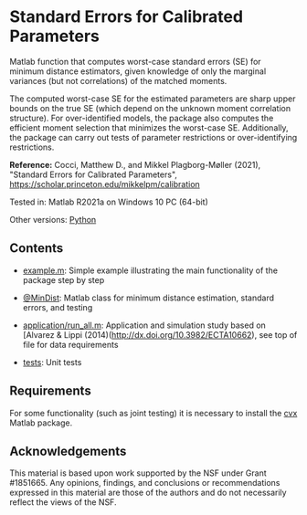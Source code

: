 # Standard Errors for Calibrated Parameters

Matlab function that computes worst-case standard errors (SE) for minimum distance estimators, given knowledge of only the marginal variances (but not correlations) of the matched moments.

The computed worst-case SE for the estimated parameters are sharp upper bounds on the true SE (which depend on the unknown moment correlation structure). For over-identified models, the package also computes the efficient moment selection that minimizes the worst-case SE. Additionally, the package can carry out tests of parameter restrictions or over-identifying restrictions.

**Reference:**
Cocci, Matthew D., and Mikkel Plagborg-Møller (2021), "Standard Errors for Calibrated Parameters", https://scholar.princeton.edu/mikkelpm/calibration

Tested in: Matlab R2021a on Windows 10 PC (64-bit)

Other versions: [Python](https://github.com/mikkelpm/stderr_calibration_python)

## Contents

- [example.m](example.m): Simple example illustrating the main functionality of the package step by step

- [@MinDist](@Mindist): Matlab class for minimum distance estimation, standard errors, and testing

- [application/run_all.m](application/run_all.m): Application and simulation study based on [Alvarez & Lippi (2014)(http://dx.doi.org/10.3982/ECTA10662), see top of file for data requirements

- [tests](tests): Unit tests

## Requirements

For some functionality (such as joint testing) it is necessary to install the [cvx](http://cvxr.com/cvx/doc/install.html) Matlab package.

## Acknowledgements

This material is based upon work supported by the NSF under Grant #1851665. Any opinions, findings, and conclusions or recommendations expressed in this material are those of the authors and do not necessarily reflect the views of the NSF.

